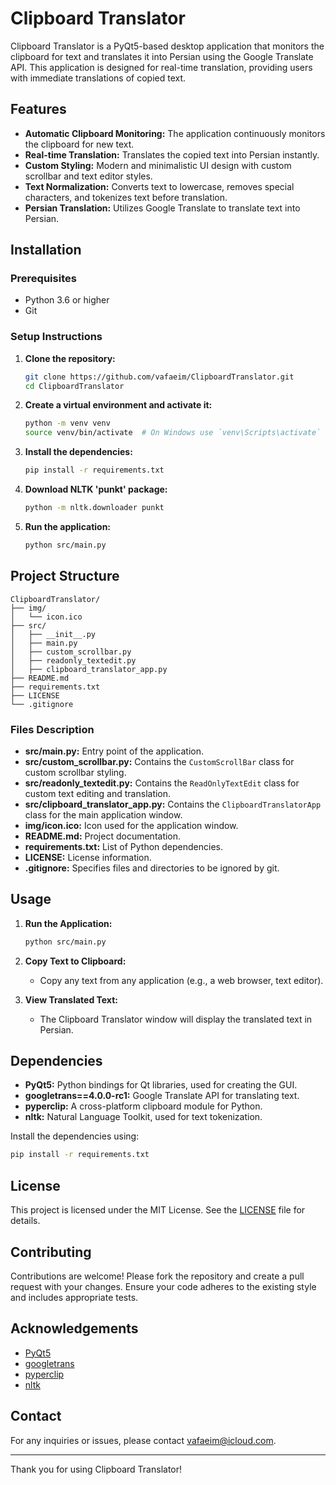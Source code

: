 # Clipboard Translator

Clipboard Translator is a PyQt5-based desktop application that monitors the clipboard for text and translates it into Persian using the Google Translate API. This application is designed for real-time translation, providing users with immediate translations of copied text.

## Features

- **Automatic Clipboard Monitoring:** The application continuously monitors the clipboard for new text.
- **Real-time Translation:** Translates the copied text into Persian instantly.
- **Custom Styling:** Modern and minimalistic UI design with custom scrollbar and text editor styles.
- **Text Normalization:** Converts text to lowercase, removes special characters, and tokenizes text before translation.
- **Persian Translation:** Utilizes Google Translate to translate text into Persian.

## Installation

### Prerequisites

- Python 3.6 or higher
- Git

### Setup Instructions

1. **Clone the repository:**
   ```sh
   git clone https://github.com/vafaeim/ClipboardTranslator.git
   cd ClipboardTranslator
   ```

2. **Create a virtual environment and activate it:**
   ```sh
   python -m venv venv
   source venv/bin/activate  # On Windows use `venv\Scripts\activate`
   ```

3. **Install the dependencies:**
   ```sh
   pip install -r requirements.txt
   ```

4. **Download NLTK 'punkt' package:**
   ```sh
   python -m nltk.downloader punkt
   ```

5. **Run the application:**
   ```sh
   python src/main.py
   ```

## Project Structure

```
ClipboardTranslator/
├── img/
│   └── icon.ico
├── src/
│   ├── __init__.py
│   ├── main.py
│   ├── custom_scrollbar.py
│   ├── readonly_textedit.py
│   ├── clipboard_translator_app.py
├── README.md
├── requirements.txt
├── LICENSE
└── .gitignore
```

### Files Description

- **src/main.py:** Entry point of the application.
- **src/custom_scrollbar.py:** Contains the `CustomScrollBar` class for custom scrollbar styling.
- **src/readonly_textedit.py:** Contains the `ReadOnlyTextEdit` class for custom text editing and translation.
- **src/clipboard_translator_app.py:** Contains the `ClipboardTranslatorApp` class for the main application window.
- **img/icon.ico:** Icon used for the application window.
- **README.md:** Project documentation.
- **requirements.txt:** List of Python dependencies.
- **LICENSE:** License information.
- **.gitignore:** Specifies files and directories to be ignored by git.

## Usage

1. **Run the Application:**
   ```sh
   python src/main.py
   ```

2. **Copy Text to Clipboard:**
   - Copy any text from any application (e.g., a web browser, text editor).

3. **View Translated Text:**
   - The Clipboard Translator window will display the translated text in Persian.

## Dependencies

- **PyQt5:** Python bindings for Qt libraries, used for creating the GUI.
- **googletrans==4.0.0-rc1:** Google Translate API for translating text.
- **pyperclip:** A cross-platform clipboard module for Python.
- **nltk:** Natural Language Toolkit, used for text tokenization.

Install the dependencies using:
```sh
pip install -r requirements.txt
```

## License

This project is licensed under the MIT License. See the [LICENSE](LICENSE) file for details.

## Contributing

Contributions are welcome! Please fork the repository and create a pull request with your changes. Ensure your code adheres to the existing style and includes appropriate tests.

## Acknowledgements

- [PyQt5](https://pypi.org/project/PyQt5/)
- [googletrans](https://pypi.org/project/googletrans/)
- [pyperclip](https://pypi.org/project/pyperclip/)
- [nltk](https://pypi.org/project/nltk/)

## Contact

For any inquiries or issues, please contact [vafaeim@icloud.com](mailto:vafaeim@icloud.com).

---

Thank you for using Clipboard Translator!
